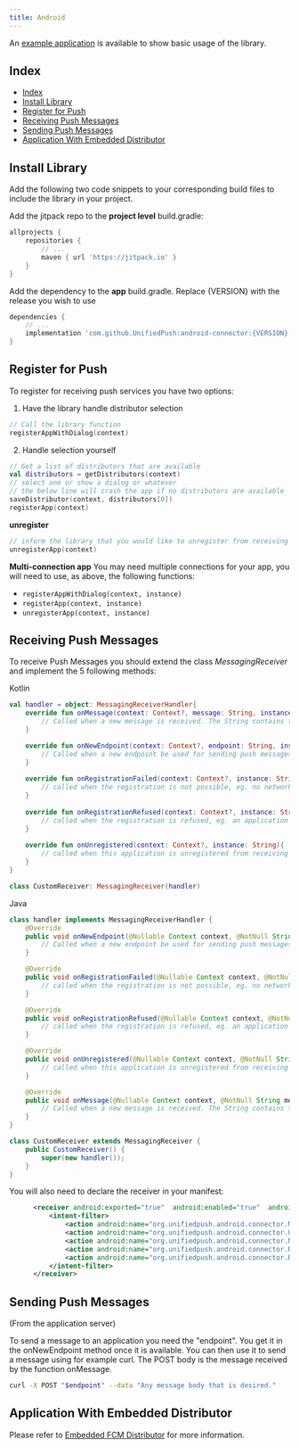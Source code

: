 ```yaml
---
title: Android
---
```


An [example application](https://github.com/UnifiedPush/android-example) is available to show basic usage of the library.

## Index

- [Index](#index)
- [Install Library](#install-library)
- [Register for Push](#register-for-push)
- [Receiving Push Messages](#receiving-push-messages)
- [Sending Push Messages](#sending-push-messages)
- [Application With Embedded Distributor](#application-with-embedded-distributor)

## Install Library

Add the following two code snippets to your corresponding build files to include the library in your project.

Add the jitpack repo to the **project level** build.gradle:

```gradle
allprojects {
    repositories {
        // ...
        maven { url 'https://jitpack.io' }
    }
}
```

Add the dependency to the **app** build.gradle. Replace {VERSION} with the release you wish to use

```gradle
dependencies {
    // ...
    implementation 'com.github.UnifiedPush:android-connector:{VERSION}'
}
```

## Register for Push

To register for receiving push services you have two options:

1. Have the library handle distributor selection

```kotlin
// Call the library function
registerAppWithDialog(context)
```

2. Handle selection yourself

```kotlin
// Get a list of distributors that are available
val distributors = getDistributors(context)
// select one or show a dialog or whatever
// the below line will crash the app if no distributors are available
saveDistributor(context, distributors[0])
registerApp(context)
```

**unregister**

```kotlin
// inform the library that you would like to unregister from receiving push messages
unregisterApp(context)
```

**Multi-connection app**
You may need multiple connections for your app, you will need to use, as above, the following functions:

- `registerAppWithDialog(context, instance)`
- `registerApp(context, instance)`
- `unregisterApp(context, instance)`

## Receiving Push Messages

To receive Push Messages you should extend the class _MessagingReceiver_ and implement the 5 following methods:

Kotlin

```kotlin
val handler = object: MessagingReceiverHandler{
    override fun onMessage(context: Context?, message: String, instance: String) {
        // Called when a new message is received. The String contains the full POST body of the push message
    }

    override fun onNewEndpoint(context: Context?, endpoint: String, instance: String) {
        // Called when a new endpoint be used for sending push messages
    }
    
    override fun onRegistrationFailed(context: Context?, instance: String) {
        // called when the registration is not possible, eg. no network
    }
    
    override fun onRegistrationRefused(context: Context?, instance: String) {
        // called when the registration is refused, eg. an application with the same Id and another token is registered
    }
    
    override fun onUnregistered(context: Context?, instance: String){
        // called when this application is unregistered from receiving push messages
    }
}

class CustomReceiver: MessagingReceiver(handler)
```

Java

```java
class handler implements MessagingReceiverHandler {
    @Override
    public void onNewEndpoint(@Nullable Context context, @NotNull String endpoint, @NotNull String instance) {
        // Called when a new endpoint be used for sending push messages
    }

    @Override
    public void onRegistrationFailed(@Nullable Context context, @NotNull String instance) {
        // called when the registration is not possible, eg. no network
    }

    @Override
    public void onRegistrationRefused(@Nullable Context context, @NotNull String instance) {
        // called when the registration is refused, eg. an application with the same Id and another token is registered
    }

    @Override
    public void onUnregistered(@Nullable Context context, @NotNull String instance) {
        // called when this application is unregistered from receiving push messages
    }

    @Override
    public void onMessage(@Nullable Context context, @NotNull String message, @NotNull String instance) {
        // Called when a new message is received. The String contains the full POST body of the push message
    }
}

class CustomReceiver extends MessagingReceiver {
    public CustomReceiver() {
        super(new handler());
    }
}
```

You will also need to declare the receiver in your manifest:

```xml
      <receiver android:exported="true"  android:enabled="true"  android:name=".CustomReceiver">
          <intent-filter>
              <action android:name="org.unifiedpush.android.connector.MESSAGE"/>
              <action android:name="org.unifiedpush.android.connector.UNREGISTERED"/>
              <action android:name="org.unifiedpush.android.connector.NEW_ENDPOINT"/>
              <action android:name="org.unifiedpush.android.connector.REGISTRATION_FAILED"/>
              <action android:name="org.unifiedpush.android.connector.REGISTRATION_REFUSED"/>
          </intent-filter>
      </receiver>
```

## Sending Push Messages

(From the application server)

To send a message to an application you need the "endpoint". You get it in the onNewEndpoint method once it is available. You can then use it to send a message using for example curl. The POST body is the message received by the function onMessage.

```bash
curl -X POST "$endpoint" --data "Any message body that is desired."
```

## Application With Embedded Distributor

Please refer to [Embedded FCM Distributor](/developers/embedded_fcm/) for more information.
